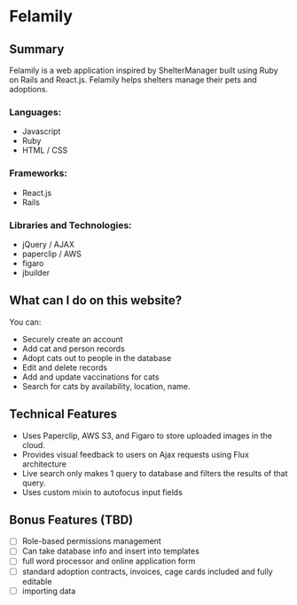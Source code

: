 # Felamily

[link]: [http://www.felamily.com]

## Summary

Felamily is a web application inspired by ShelterManager built using Ruby on Rails and React.js. Felamily helps shelters manage their pets and adoptions.

### Languages:
- Javascript
- Ruby
- HTML / CSS

### Frameworks:
- React.js
- Rails

### Libraries and Technologies:
- jQuery / AJAX
- paperclip / AWS
- figaro
- jbuilder

## What can I do on this website?

You can:
- Securely create an account
- Add cat and person records
- Adopt cats out to people in the database
- Edit and delete records
- Add and update vaccinations for cats
- Search for cats by availability, location, name.

## Technical Features

* Uses Paperclip, AWS S3, and Figaro to store uploaded images in the cloud.
* Provides visual feedback to users on Ajax requests using Flux architecture
* Live search only makes 1 query to database and filters the results of that query.
* Uses custom mixin to autofocus input fields

## Bonus Features (TBD)
- [ ] Role-based permissions management
- [ ] Can take database info and insert into templates
- [ ] full word processor and online application form
- [ ] standard adoption contracts, invoices, cage cards included and fully editable
- [ ] importing data
